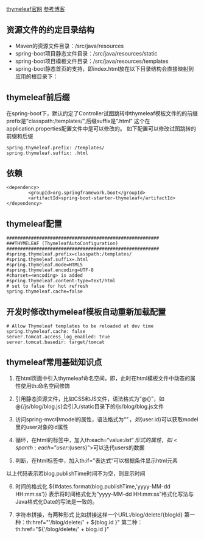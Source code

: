 [thymeleaf官网](https://www.thymeleaf.org/)
[参考博客](https://blog.csdn.net/u014695188/article/details/52347318)

## 资源文件的约定目录结构 
* Maven的资源文件目录：/src/java/resources 
* spring-boot项目静态文件目录：/src/java/resources/static 
* spring-boot项目模板文件目录：/src/java/resources/templates 
* spring-boot静态首页的支持，即index.html放在以下目录结构会直接映射到应用的根目录下：

## thymeleaf前后缀
在spring-boot下，默认约定了Controller试图跳转中thymeleaf模板文件的的前缀prefix是”classpath:/templates/”,后缀suffix是”.html” 
这个在application.properties配置文件中是可以修改的。 
如下配置可以修改试图跳转的前缀和后缀

    spring.thymeleaf.prefix: /templates/  
    spring.thymeleaf.suffix: .html

## 依赖
    <dependency>
            <groupId>org.springframework.boot</groupId>
            <artifactId>spring-boot-starter-thymeleaf</artifactId>
    </dependency>


##  thymeleaf配置

    ########################################################
    ###THYMELEAF (ThymeleafAutoConfiguration)
    ########################################################
    #spring.thymeleaf.prefix=classpath:/templates/
    #spring.thymeleaf.suffix=.html
    #spring.thymeleaf.mode=HTML5
    #spring.thymeleaf.encoding=UTF-8
    #charset=<encoding> is added
    #spring.thymeleaf.content-type=text/html
    # set to false for hot refresh
    spring.thymeleaf.cache=false



## 开发时修改thymeleaf模板自动重新加载配置 

    # Allow Thymeleaf templates to be reloaded at dev time  
    spring.thymeleaf.cache: false  
    server.tomcat.access_log_enabled: true  
    server.tomcat.basedir: target/tomcat




## thymeleaf常用基础知识点 

1. 在html页面中引入thymeleaf命名空间，即<html xmlns:th=http://www.thymeleaf.org></html>，此时在html模板文件中动态的属性使用th:命名空间修饰 

2. 引用静态资源文件，比如CSS和JS文件，语法格式为“@{}”，如@{/js/blog/blog.js}会引入/static目录下的/js/blog/blog.js文件 


3. 访问spring-mvc中model的属性，语法格式为“${}”，如${user.id}可以获取model里的user对象的id属性 
 
4. 循环，在html的标签中，加入th:each=“value:${list}”形式的属性，如<span th:each=”user:${users}”></span>可以迭代users的数据 

5. 判断，在html标签中，加入th:if=”表达式”可以根据条件显示html元素 
<span th:if="${not #lists.isEmpty(blog.publishTime)}"> 
<span id="publishtime" th:text="${#dates.format(blog.publishTime, 'yyyy-MM-dd HH:mm:ss')}"></span> 
</span> 
以上代码表示若blog.publishTime时间不为空，则显示时间 

6. 时间的格式化
${#dates.format(blog.publishTime,'yyyy-MM-dd HH:mm:ss')} 
表示将时间格式化为”yyyy-MM-dd HH:mm:ss”格式化写法与Java格式化Date的写法是一致的。 

7. 字符串拼接，有两种形式 
比如拼接这样一个URL:/blog/delete/{blogId} 
第一种：th:href="'/blog/delete/' + ${blog.id }" 
第二种：th:href="${'/blog/delete/' + blog.id }" 